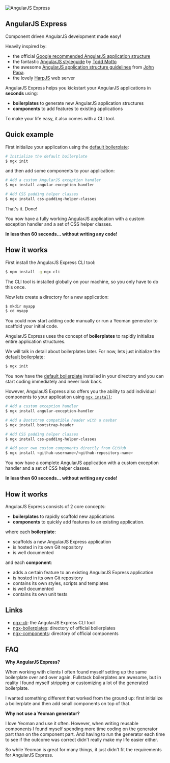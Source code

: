 ![AngularJS Express](http://i.imgur.com/nTj9QgN.png)

## AngularJS Express

Component driven AngularJS development made easy!

Heavily inspired by:

- the official [Google recommended AngularJS application structure](https://docs.google.com/document/d/1XXMvReO8-Awi1EZXAXS4PzDzdNvV6pGcuaF4Q9821Es/pub)
- the fantastic [AngularJS styleguide](https://github.com/toddmotto/angularjs-styleguide) by [Todd Motto](http://toddmotto.com/)
- the awesome [AngularJS application structure guidelines](https://github.com/johnpapa/angularjs-styleguide) from [John Papa](http://www.johnpapa.net/).
- the lovely [HarpJS](http://harpjs.com) web server

AngularJS Express helps you kickstart your AngularJS applications in **seconds** using:

- **boilerplates** to generate new AngularJS application structures
- **components** to add features to existing applications

To make your life easy, it also comes with a CLI tool.

## Quick example

First initialize your application using the [default boilerplate](https://github.com/ngx-boilerplates/default):

```bash
# Initialize the default boilerplate
$ ngx init
```

and then add some components to your application:

```bash
# Add a custom AngularJS exception handler
$ ngx install angular-exception-handler

# Add CSS padding helper classes
$ ngx install css-padding-helper-classes
```

That's it. Done!

You now have a fully working AngularJS application with a custom exception handler and a set of CSS helper classes.

**In less then 60 seconds... without writing any code!**

## How it works

First install the AngularJS Express CLI tool:

```bash
$ npm install -g ngx-cli
```

The CLI tool is installed globally on your machine, so you only have to do this once.

Now lets create a directory for a new application:

```bash
$ mkdir myapp
$ cd myapp
```

You could now start adding code manually or run a Yeoman generator to scaffold your initial code.

AngularJS Express uses the concept of **boilerplates** to rapidly initialize entire application structures.

We will talk in detail about boilerplates later. For now, lets just initialize the [default boilerplate](https://github.com/ngx-boilerplates/default):

```bash
$ ngx init
```

You now have the [default boilerplate](https://github.com/ngx-boilerplates/default) installed in your directory and you can start coding immediately and never look back.

However, AngularJS Express also offers you the ability to add individual components to your application using [`ngx install`](https://github.com/angular-express/ngx-cli):

```bash
# Add a custom exception handler
$ ngx install angular-exception-handler

# Add a Bootstrap compatible header with a navbar
$ ngx install bootstrap-header

# Add CSS padding helper classes
$ ngx install css-padding-helper-classes

# Add your own custom components directly from GitHub
$ ngx install <github-username>/<github-repository-name>
```

You now have a complete AngularJS application with a custom exception handler and a set of CSS helper classes.

**In less then 60 seconds... without writing any code!**

## How it works

AngularJS Express consists of 2 core concepts:

- **boilerplates** to rapidly scaffold new applications
- **components** to quickly add features to an existing application.

where each **boilerplate**:

- scaffolds a new AngularJS Express application
- is hosted in its own Git repository
- is well documented

and each **component**:

- adds a certain feature to an existing AngularJS Express application
- is hosted in its own Git repository
- contains its own styles, scripts and templates
- is well documented
- contains its own unit tests


## Links

- [ngx-cli](https://github.com/angular-express/ngx-cli): the AngularJS Express CLI tool
- [ngx-boilerplates](https://github.com/ngx-boilerplates): directory of official boilerplates
- [ngx-components](https://github.com/ngx-components): directory of official components

## FAQ

**Why AngularJS Express?**

When working with clients I often found myself setting up the same boilerplate over and over again. Fullstack boilerplates are awesome, but in reality I found myself stripping or customizing a lot of the generated boilerplate.

I wanted something different that worked from the ground up: first initialize a boilerplate and then add small components on top of that.

**Why not use a Yeoman generator?**

I love Yeoman and use it often. However, when writing reusable components I found myself spending more time coding on the generator part than on the component part. And having to run the generator each time to see if the outcome was correct didn't really make my life easier either.

So while Yeoman is great for many things, it just didn't fit the requirements for AngularJS Express.
